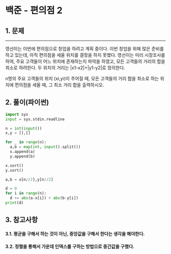 # 백준 - 편의점 2
## 1. 문제
***
영선이는 이번에 편의점으로 창업을 하려고 계획 중이다. 이번 창업을 위해 많은 준비를 하고 있는데, 아직 편의점을 세울 위치를 결정을 하지 못했다. 영선이는 미리 시장조사를 하여, 주요 고객들이 어느 위치에 존재하는지 파악을 하였고, 모든 고객들의 거리의 합을 최소로 하려한다. 두 위치의 거리는 |x1-x2|+|y1-y2|로 정의한다.

n명의 주요 고객들의 위치 (xi,yi)이 주어질 때, 모든 고객들의 거리 합을 최소로 하는 위치에 편의점을 세울 때, 그 최소 거리 합을 출력하시오.
## 2. 풀이(파이썬)
```py
import sys
input = sys.stdin.readline

n = int(input())
x,y = [],[]

for _ in range(n):
  a,b = map(int, input().split())
  x.append(a)
  y.append(b)

x.sort()
y.sort()

a,b = x[n//2],y[n//2]

d = 0
for i in range(n):
  d += abs(a-x[i]) + abs(b-y[i])
print(d)
```

## 3. 참고사항
#### 3.1. 평균을 구해서 하는 것이 아닌, 중앙값을 구해서 한다는 생각을 해야한다.
#### 3.2. 정렬을 통해서 가운데 인덱스를 구하는 방법으로 중간값을 구했다.